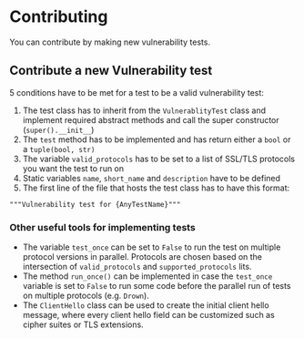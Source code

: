 # Contributing

You can contribute by making new vulnerability tests.

## Contribute a new Vulnerability test

5 conditions have to be met for a test to be a valid vulnerability test:

1. The test class has to inherit from the `VulnerablityTest` class and implement required abstract methods and call the
   super constructor (`super().__init__`)
2. The `test` method has to be implemented and has return either a `bool` or a `tuple(bool, str)`
3. The variable `valid_protocols` has to be set to a list of SSL/TLS protocols you want the test to run on
4. Static variables `name`, `short_name` and `description` have to be defined
5. The first line of the file that hosts the test class has to have this format:

```
"""Vulnerability test for {AnyTestName}"""
```

### Other useful tools for implementing tests

- The variable `test_once` can be set to `False` to run the test on multiple protocol versions in parallel. Protocols
  are chosen based on the intersection of `valid_protocols` and `supported_protocols` lits.
- The method `run_once()` can be implemented in case the `test_once` variable is set to `False` to run some code before
  the parallel run of tests on multiple protocols (e.g. `Drown`).
- The `ClientHello` class can be used to create the initial client hello message, where every client hello field can be
  customized such as cipher suites or TLS extensions.
  